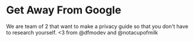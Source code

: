 # Get Away From Google 
We are team of 2 that want to make a privacy guide so that you don't have to research yourself.
<3 from @dfmodev and @notacupofmilk
